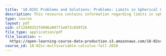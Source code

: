 ```yaml
---
title: '18.02SC Problems and Solutions: Problems: Limits in Spherical Coordinates'
description: This resource contains information regarding limits in spherical coordinates.
type: course
layout: pdf
uid: af12848253f4896a90771e073c650f26
file_type: application/pdf
file_location: >-
  https://open-learning-course-data-production.s3.amazonaws.com/18-02sc-multivariable-calculus-fall-2010/af12848253f4896a90771e073c650f26_MIT18_02SC_pb_76_comb.pdf
course_id: 18-02sc-multivariable-calculus-fall-2010
---
```

